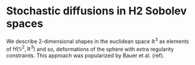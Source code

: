 # Stochastic diffusions in H2 Sobolev spaces

We describe 2-dimensional shapes in the euclidean space $\mathbb{R}^3$ as elements of $H(\mathbb{S}^2, \mathbb{R}^3)$ and so, deformations of the sphere with extra regularity constraints. This approach was popularized by Bauer et al. (ref).
